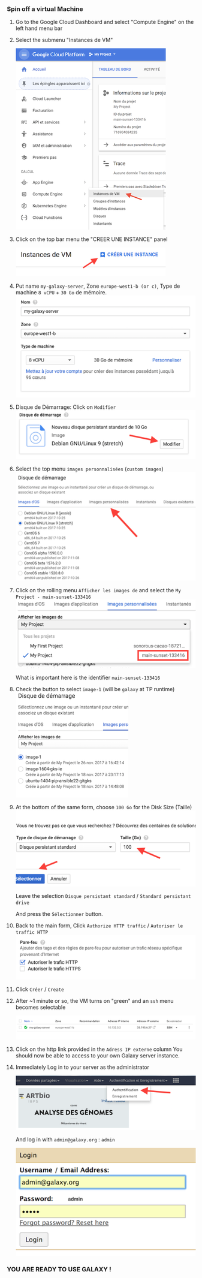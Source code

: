 ### Spin off a virtual Machine
1. Go to the Google Cloud Dashboard and select "Compute Engine" on the left hand menu bar
2. Select the submenu "Instances de VM"

    ![Instances](images/IntancesVM.png)

3. Click on the top bar menu the "CREER UNE INSTANCE" panel

    ![create instance](images/create_instance.png)
    
4. Put name `my-galaxy-server`, Zone `europe-west1-b (or c)`, Type de machine `8 vCPU` + `30 Go` de mémoire.
     ![zone, cpu and ram](images/instance_naming.png)
5. Disque de Démarrage: Click on `Modifier`
    ![click on modify startup image](images/modify_startup_image.png)
6. Select the top menu `images personnalisées` (`custom images`)
    ![click the images personnalisées menu](images/startup_disk_panel.png)

7. Click on the rolling menu `Afficher les images de` and select the `My Project - main-sunset-133416`
    ![select My Project](images/select_my_project.png)
    
    What is important here is the identifier `main-sunset-133416`

8. Check the button to select `image-1` (will be `galaxy` at TP runtime)
    ![Check Galaxy Image](images/check_galaxy_image.png)

9. At the bottom of the same form, choose `100 Go` for the Disk Size (Taille)
    ![choose size disk and select out](images/choose_galaxy_disk_size.png)
    
    Leave the selection `Disque persistant standard` / `Standard persistant drive`
    
    And press the `Sélectionner` button.
    

10. Back to the main form, Click `Authorize HTTP traffic` / `Autoriser le traffic HTTP`
    ![Select HTTP traffic](images/http.png)
11. Click `Créer` / `Create`
12. After ~1 minute or so, the VM turns on "green" and an `ssh` menu becomes selectable

    ![Instance fire up](images/instance_turns_green.png)
    
    
13. Click on the http link provided in the `Adress IP externe` column
    You should now be able to access to your own Galaxy server instance.
    
14. Immediately Log in to your server as the administrator

   	![first login](images/Galaxy_first_login.png)
   	
   	And log in with `admin@galaxy.org` : `admin`
   	
   	![authenticate](images/Admin_authentication.png)
   		
### YOU ARE READY TO USE GALAXY !
